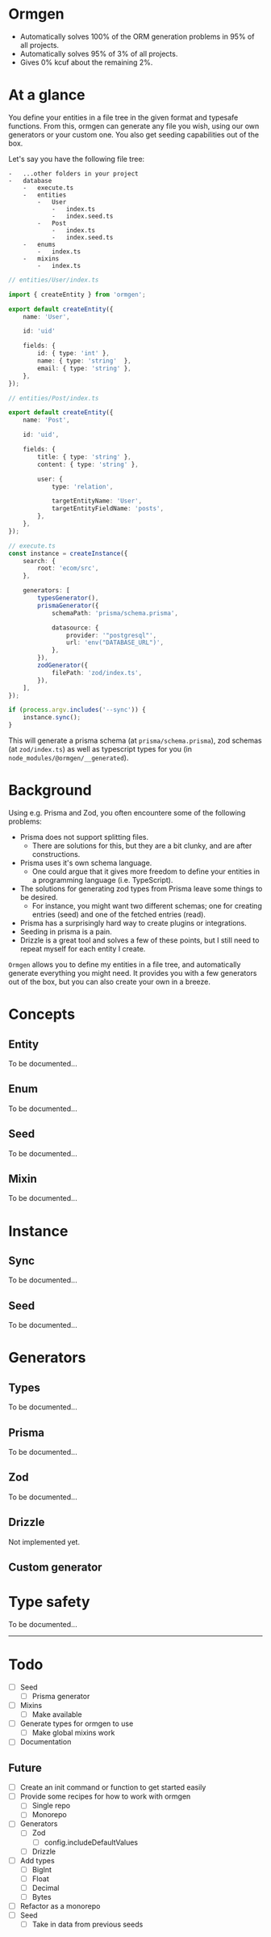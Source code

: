 # Ormgen

-   Automatically solves 100% of the ORM generation problems in 95% of all projects.
-   Automatically solves 95% of 3% of all projects.
-   Gives 0% kcuf about the remaining 2%.

# At a glance

You define your entities in a file tree in the given format and typesafe functions. From this, ormgen can generate any file you wish, using our own generators or your custom one. You also get seeding capabilities out of the box.

Let's say you have the following file tree:

```
-   ...other folders in your project
-   database
    -   execute.ts
    -   entities
        -   User
            -   index.ts
            -   index.seed.ts
        -   Post
            -   index.ts
            -   index.seed.ts
    -   enums
        -   index.ts
    -   mixins
        -   index.ts
```

```ts
// entities/User/index.ts

import { createEntity } from 'ormgen';

export default createEntity({
	name: 'User',

    id: 'uid'

	fields: {
		id: { type: 'int' },
		name: { type: 'string'  },
		email: { type: 'string' },
	},
});
```

```ts
// entities/Post/index.ts

export default createEntity({
	name: 'Post',

	id: 'uid',

	fields: {
		title: { type: 'string' },
		content: { type: 'string' },

		user: {
			type: 'relation',

			targetEntityName: 'User',
			targetEntityFieldName: 'posts',
		},
	},
});
```

```ts
// execute.ts
const instance = createInstance({
	search: {
		root: 'ecom/src',
	},

	generators: [
		typesGenerator(),
		prismaGenerator({
			schemaPath: 'prisma/schema.prisma',

			datasource: {
				provider: '"postgresql"',
				url: 'env("DATABASE_URL")',
			},
		}),
		zodGenerator({
			filePath: 'zod/index.ts',
		}),
	],
});

if (process.argv.includes('--sync')) {
	instance.sync();
}
```

This will generate a prisma schema (at `prisma/schema.prisma`), zod schemas (at `zod/index.ts`) as well as typescript types for you (in `node_modules/@ormgen/__generated`).

# Background

Using e.g. Prisma and Zod, you often encountere some of the following problems:

-   Prisma does not support splitting files.
    -   There are solutions for this, but they are a bit clunky, and are after constructions.
-   Prisma uses it's own schema language.
    -   One could argue that it gives more freedom to define your entities in a programming language (i.e. TypeScript).
-   The solutions for generating zod types from Prisma leave some things to be desired.
    -   For instance, you might want two different schemas; one for creating entries (seed) and one of the fetched entries (read).
-   Prisma has a surprisingly hard way to create plugins or integrations.
-   Seeding in prisma is a pain.
-   Drizzle is a great tool and solves a few of these points, but I still need to repeat myself for each entity I create.

`Ormgen` allows you to define my entities in a file tree, and automatically generate everything you might need. It provides you with a few generators out of the box, but you can also create your own in a breeze.

# Concepts

## Entity

To be documented...

## Enum

To be documented...

## Seed

To be documented...

## Mixin

To be documented...

# Instance

## Sync

To be documented...

## Seed

To be documented...

# Generators

## Types

To be documented...

## Prisma

To be documented...

## Zod

To be documented...

## Drizzle

Not implemented yet.

## Custom generator

# Type safety

To be documented...

---

# Todo

-   [ ] Seed
    -   [ ] Prisma generator
-   [ ] Mixins
    -   [ ] Make available
-   [ ] Generate types for ormgen to use
    -   [ ] Make global mixins work
-   [ ] Documentation

## Future

-   [ ] Create an init command or function to get started easily
-   [ ] Provide some recipes for how to work with ormgen
    -   [ ] Single repo
    -   [ ] Monorepo
-   [ ] Generators
    -   [ ] Zod
        -   [ ] config.includeDefaultValues
    -   [ ] Drizzle
-   [ ] Add types
    -   [ ] BigInt
    -   [ ] Float
    -   [ ] Decimal
    -   [ ] Bytes
-   [ ] Refactor as a monorepo
-   [ ] Seed
    -   [ ] Take in data from previous seeds

```

```

